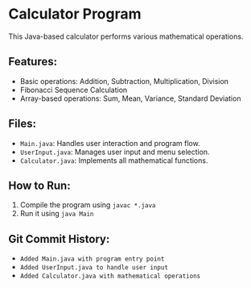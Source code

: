 # Calculator Program
This Java-based calculator performs various mathematical operations.

## Features:
- Basic operations: Addition, Subtraction, Multiplication, Division
- Fibonacci Sequence Calculation
- Array-based operations: Sum, Mean, Variance, Standard Deviation

## Files:
- `Main.java`: Handles user interaction and program flow.
- `UserInput.java`: Manages user input and menu selection.
- `Calculator.java`: Implements all mathematical functions.

## How to Run:
1. Compile the program using `javac *.java`
2. Run it using `java Main`

## Git Commit History:
- `Added Main.java with program entry point`
- `Added UserInput.java to handle user input`
- `Added Calculator.java with mathematical operations`

